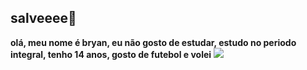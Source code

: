 ## salveeee🤙
**olá, meu nome é bryan, eu não gosto de estudar, estudo no periodo integral, tenho 14 anos, gosto de futebol e volei**
![](https://media2.giphy.com/media/v1.Y2lkPTc5MGI3NjExNjR3MmI2amxibXZnYjk4eTlvdGU1b2xjeDRra2FhNmRhb2V6Y2dkeSZlcD12MV9pbnRlcm5hbF9naWZfYnlfaWQmY3Q9Zw/dBoyCZcPVFj5m/giphy.webp)
